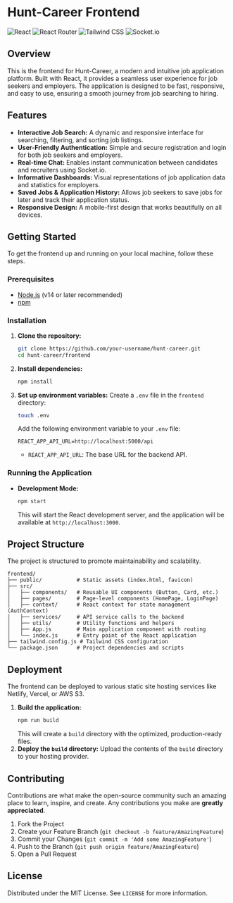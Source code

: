# Hunt-Career Frontend

![React](https://img.shields.io/badge/React-20232A?style=for-the-badge&logo=react&logoColor=61DAFB)
![React Router](https://img.shields.io/badge/React_Router-CA4245?style=for-the-badge&logo=react-router&logoColor=white)
![Tailwind CSS](https://img.shields.io/badge/Tailwind_CSS-38B2AC?style=for-the-badge&logo=tailwind-css&logoColor=white)
![Socket.io](https://img.shields.io/badge/Socket.io-010101?style=for-the-badge&logo=socketdotio&logoColor=white)

## Overview

This is the frontend for Hunt-Career, a modern and intuitive job application platform. Built with React, it provides a seamless user experience for job seekers and employers. The application is designed to be fast, responsive, and easy to use, ensuring a smooth journey from job searching to hiring.

## Features

- **Interactive Job Search:** A dynamic and responsive interface for searching, filtering, and sorting job listings.
- **User-Friendly Authentication:** Simple and secure registration and login for both job seekers and employers.
- **Real-time Chat:** Enables instant communication between candidates and recruiters using Socket.io.
- **Informative Dashboards:** Visual representations of job application data and statistics for employers.
- **Saved Jobs & Application History:** Allows job seekers to save jobs for later and track their application status.
- **Responsive Design:** A mobile-first design that works beautifully on all devices.

## Getting Started

To get the frontend up and running on your local machine, follow these steps.

### Prerequisites

- [Node.js](https://nodejs.org/) (v14 or later recommended)
- [npm](https://www.npmjs.com/)

### Installation

1.  **Clone the repository:**
    ```sh
    git clone https://github.com/your-username/hunt-career.git
    cd hunt-career/frontend
    ```

2.  **Install dependencies:**
    ```sh
    npm install
    ```

3.  **Set up environment variables:**
    Create a `.env` file in the `frontend` directory:
    ```sh
    touch .env
    ```
    Add the following environment variable to your `.env` file:
    ```env
    REACT_APP_API_URL=http://localhost:5000/api
    ```
    - `REACT_APP_API_URL`: The base URL for the backend API.

### Running the Application

- **Development Mode:**
  ```sh
  npm start
  ```
  This will start the React development server, and the application will be available at `http://localhost:3000`.

## Project Structure

The project is structured to promote maintainability and scalability.

```
frontend/
├── public/           # Static assets (index.html, favicon)
├── src/
│   ├── components/   # Reusable UI components (Button, Card, etc.)
│   ├── pages/        # Page-level components (HomePage, LoginPage)
│   ├── context/      # React context for state management (AuthContext)
│   ├── services/     # API service calls to the backend
│   ├── utils/        # Utility functions and helpers
│   ├── App.js        # Main application component with routing
│   └── index.js      # Entry point of the React application
├── tailwind.config.js # Tailwind CSS configuration
└── package.json      # Project dependencies and scripts
```

## Deployment

The frontend can be deployed to various static site hosting services like Netlify, Vercel, or AWS S3.

1.  **Build the application:**
    ```sh
    npm run build
    ```
    This will create a `build` directory with the optimized, production-ready files.
2.  **Deploy the `build` directory:**
    Upload the contents of the `build` directory to your hosting provider.

## Contributing

Contributions are what make the open-source community such an amazing place to learn, inspire, and create. Any contributions you make are **greatly appreciated**.

1.  Fork the Project
2.  Create your Feature Branch (`git checkout -b feature/AmazingFeature`)
3.  Commit your Changes (`git commit -m 'Add some AmazingFeature'`)
4.  Push to the Branch (`git push origin feature/AmazingFeature`)
5.  Open a Pull Request

## License

Distributed under the MIT License. See `LICENSE` for more information.